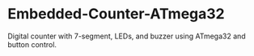 # Embedded-Counter-ATmega32
Digital counter with 7-segment, LEDs, and buzzer using ATmega32 and button control.
